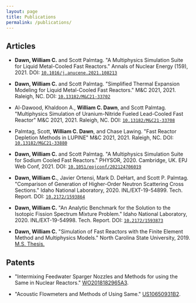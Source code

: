 ```yaml
---
layout: page
title: Publications
permalink: /publications/
---
```


## Articles

- **Dawn, William C.** and Scott Palmtag. "A Multiphysics Simulation Suite for Liquid Metal-Cooled Fast Reactors." Annals of Nuclear Energy (159), 2021. DOI: [`10.1016/j.anucene.2021.108213`](https://doi.org/10.1016/j.anucene.2021.108213)

- **Dawn, William C.** and Scott Palmtag. "Simplified Thermal Expansion Modeling for Liquid Metal-Cooled Fast Reactors." M&C 2021, 2021. Raleigh, NC. DOI: [`10.13182/M&C21-33702`](https://dx.doi.org/10.13182/M&C21-33702)

- Al-Dawood, Khaldoon A., **William C. Dawn**, and Scott Palmtag. "Multiphysics Simulation of Uranium-Nitride Fueled Lead-Cooled Fast Reactor" M&C 2021, 2021. Raleigh, NC. DOI: [`10.13182/M&C21-33708`](https://dx.doi.org/10.13182/M&C21-33708)

- Palmtag, Scott, **William C. Dawn**, and Chase Lawing. "Fast Reactor Depletion Methods in LUPINE" M&C 2021, 2021. Raleigh, NC. DOI: [`10.13182/M&C21-33880`](https://dx.doi.org/10.13182/M&C21-33880)

- **Dawn, William C.** and Scott Palmtag. "A Multiphysics Simulation Suite for Sodium Cooled Fast Reactors." PHYSOR, 2020. Cambridge, UK. EPJ Web Conf, 2021. DOI: [`10.1051/epjconf/202124706019`](https://doi.org/10.1051/epjconf/202124706019)

- **Dawn, William C.**, Javier Ortensi, Mark D. DeHart, and Scott P. Palmtag. "Comparison of Generation of Higher-Order Neutron Scattering Cross Sections." Idaho National Laboratory, 2020. INL/EXT-19-54899. Tech. Report. DOI: [`10.2172/1593864`](https://doi.org/10.2172/1593864)

- **Dawn, William C.** "An Analytic Benchmark for the Solution to the Isotopic Fission Spectrum Mixture Problem." Idaho National Laboratory, 2020. INL/EXT-19-54998. Tech. Report. DOI: [`10.2172/1593873`](https://doi.org/10.2172/1593873)

- **Dawn, William C.** "Simulation of Fast Reactors with the Finite Element Method and Multiphysics Models." North Carolina State University, 2019. [M.S. Thesis.](http://www.lib.ncsu.edu/resolver/1840.20/36547)

## Patents

- "Intermixing Feedwater Sparger Nozzles and Methods for using the Same in Nuclear Reactors." [WO2018182965A3](https://patents.google.com/patent/WO2018182965A3/).

- "Acoustic Flowmeters and Methods of Using Same." [US10650931B2](https://patents.google.com/patent/US10650931B2).
